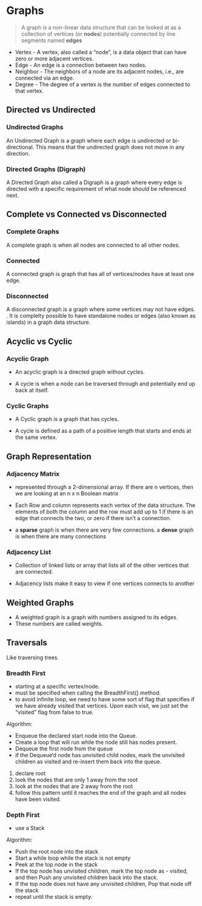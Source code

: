 # Graphs

> A graph is a non-linear data structure that can be looked at as a collection of vertices (or **nodes**) potentially connected by line segments named **edges**

- Vertex - A vertex, also called a “node”, is a data object that can have zero or more adjacent vertices.
- Edge - An edge is a connection between two nodes.
- Neighbor - The neighbors of a node are its adjacent nodes, i.e., are connected via an edge.
- Degree - The degree of a vertex is the number of edges connected to that vertex.

## Directed vs Undirected
### Undirected Graphs
An Undirected Graph is a graph where each edge is undirected or bi-directional. This means that the undirected graph does not move in any direction.

### Directed Graphs (Digraph)
A Directed Graph also called a Digraph is a graph where every edge is directed with a specific requirement of what node should be referenced next.

## Complete vs Connected vs Disconnected
### Complete Graphs
A complete graph is when all nodes are connected to all other nodes.

### Connected
A connected graph is graph that has all of vertices/nodes have at least one edge.

### Disconnected
A disconnected graph is a graph where some vertices may not have edges. . It is complelty possible to have standalone nodes or edges (also known as islands) in a graph data structure.

## Acyclic vs Cyclic

### Acyclic Graph
- An acyclic graph is a directed graph without cycles.

- A cycle is when a node can be traversed through and potentially end up back at itself.

### Cyclic Graphs
- A Cyclic graph is a graph that has cycles.

- A cycle is defined as a path of a positive length that starts and ends at the same vertex.

## Graph Representation

### Adjacency Matrix
- represented through a 2-dimensional array. If there are n vertices, then we are looking at an n x n Boolean matrix

- Each Row and column represents each vertex of the data structure. The elements of both the column and the row must add up to 1 if there is an edge that connects the two, or zero if there isn’t a connection.

- a **sparse** graph is when there are very few connections. a **dense** graph is when there are many connections

###  Adjacency List
- Collection of linked lists or array that lists all of the other vertices that are connected.

- Adjacency lists make it easy to view if one vertices connects to another

## Weighted Graphs
- A weighted graph is a graph with numbers assigned to its edges. 
- These numbers are called weights.

## Traversals
Like traversing trees.

### Breadth First
-  starting at a specific vertex/node.
- must be specified when calling the BreadthFirst() method. 
- to avoid infinite loop, we need to have some sort of flag that specifies if we have already visited that vertices. Upon each visit, we just set the “visited” flag from false to true.

Algorithm:

- Enqueue the declared start node into the Queue.
- Create a loop that will run while the node still has nodes present.
- Dequeue the first node from the queue
- if the Dequeue‘d node has unvisited child nodes, mark the unvisited children as visited and re-insert them back into the queue.

1. declare root
1. look the nodes that are only 1 away from the root
1. look at the nodes that are 2 away from the root
1. follow this pattern until it reaches the end of the graph and all nodes have been visited.

### Depth First
- use a Stack

Algorithm: 

- Push the root node into the stack
- Start a while loop while the stack is not empty
- Peek at the top node in the stack
- If the top node has unvisited children, mark the top node as - visited, and then Push any unvisited children back into the stack.
- If the top node does not have any unvisited children, Pop that node off the stack
- repeat until the stack is empty.
